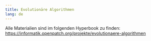 ```yaml
---
title: Evolutionäre Algorithmen
lang: de
---
```


Alle Materialien sind im folgenden Hyperbook zu finden: https://informatik.openpatch.org/projekte/evolutionaere-algorithmen
